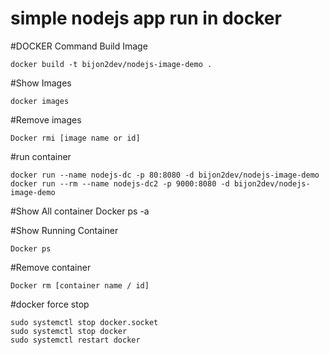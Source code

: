 # simple nodejs app run in docker

#DOCKER Command
Build Image
```
docker build -t bijon2dev/nodejs-image-demo .
```
#Show Images
```
docker images
```

#Remove images
```
Docker rmi [image name or id]
```

#run container
```
docker run --name nodejs-dc -p 80:8080 -d bijon2dev/nodejs-image-demo
docker run --rm --name nodejs-dc2 -p 9000:8080 -d bijon2dev/nodejs-image-demo
```

#Show All container
Docker ps -a

#Show Running Container
```
Docker ps
```

#Remove container
```
Docker rm [container name / id]
```


#docker force stop

```
sudo systemctl stop docker.socket
sudo systemctl stop docker
sudo systemctl restart docker
```
